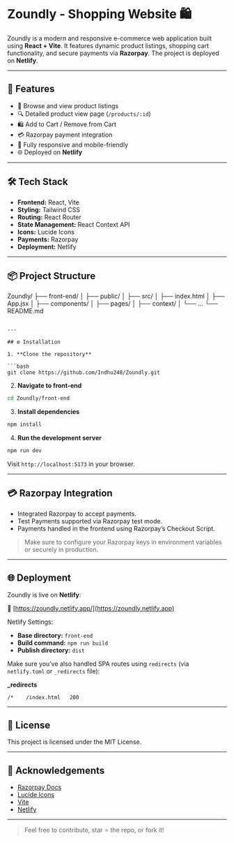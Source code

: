 # Zoundly - Shopping Website 🛍️

Zoundly is a modern and responsive e-commerce web application built using **React + Vite**. It features dynamic product listings, shopping cart functionality, and secure payments via **Razorpay**. The project is deployed on **Netlify**.

---

## 🚀 Features

- 🛒 Browse and view product listings
- 🔍 Detailed product view page (`/products/:id`)
- 🛍️ Add to Cart / Remove from Cart
- 💳 Razorpay payment integration
- 📱 Fully responsive and mobile-friendly
- 🌐 Deployed on **Netlify**

---

## 🛠 Tech Stack

- **Frontend:** React, Vite
- **Styling:** Tailwind CSS
- **Routing:** React Router
- **State Management:** React Context API
- **Icons:** Lucide Icons
- **Payments:** Razorpay
- **Deployment:** Netlify

---

## 📦 Project Structure

Zoundly/
├── front-end/
│   ├── public/
│   ├── src/
│   ├── index.html
│   ├── App.jsx
│   ├── components/
│   ├── pages/
│   ├── context/
│   └── ...
└── README.md
```

---

## ⚙️ Installation

1. **Clone the repository**

```bash
git clone https://github.com/Indhu248/Zoundly.git
```

2. **Navigate to front-end**

```bash
cd Zoundly/front-end
```

3. **Install dependencies**

```bash
npm install
```

4. **Run the development server**

```bash
npm run dev
```

Visit `http://localhost:5173` in your browser.

---

## 💳 Razorpay Integration

- Integrated Razorpay to accept payments.
- Test Payments supported via Razorpay test mode.
- Payments handled in the frontend using Razorpay’s Checkout Script.

> Make sure to configure your Razorpay keys in environment variables or securely in production.

---

## 🌐 Deployment

Zoundly is live on **Netlify**:

🔗 [https://zoundly.netlify.app/](https://zoundly.netlify.app)

Netlify Settings:

- **Base directory:** `front-end`
- **Build command:** `npm run build`
- **Publish directory:** `dist`

Make sure you’ve also handled SPA routes using `redirects` (via `netlify.toml` or `_redirects` file):

**_redirects**
```
/*    /index.html   200
```

---

## 📄 License

This project is licensed under the MIT License.

---

## 🙌 Acknowledgements

- [Razorpay Docs](https://razorpay.com/docs/)
- [Lucide Icons](https://lucide.dev/)
- [Vite](https://vitejs.dev/)
- [Netlify](https://www.netlify.com/)

---

> Feel free to contribute, star ⭐ the repo, or fork it!

```
